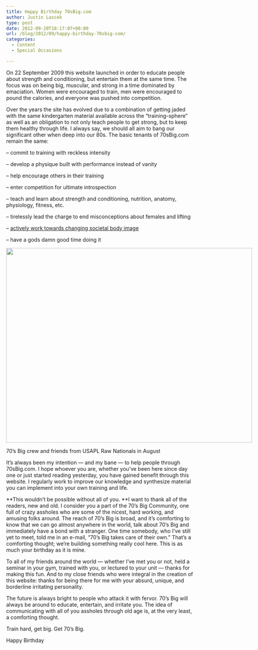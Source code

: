 ```yaml
---
title: Happy Birthday 70sBig.com
author: Justin Lascek
type: post
date: 2012-09-20T18:17:07+00:00
url: /blog/2012/09/happy-birthday-70sbig-com/
categories:
  - Content
  - Special Occasions

---
```

On 22 September 2009 this website launched in order to educate people about strength and conditioning, but entertain them at the same time. The focus was on being big, muscular, and strong in a time dominated by emaciation. Women were encouraged to train, men were encouraged to pound the calories, and everyone was pushed into competition.

Over the years the site has evolved due to a combination of getting jaded with the same kindergarten material available across the &#8220;training-sphere&#8221; as well as an obligation to not only teach people to get strong, but to keep them healthy through life. I always say, we should all aim to bang our significant other when deep into our 80s. The basic tenants of 70sBig.com remain the same:

&#8211; commit to training with reckless intensity
  
&#8211; develop a physique built with performance instead of vanity
  
&#8211; help encourage others in their training
  
&#8211; enter competition for ultimate introspection
  
&#8211; teach and learn about strength and conditioning, nutrition, anatomy, physiology, fitness, etc.
  
&#8211; tirelessly lead the charge to end misconceptions about females and lifting
  
&#8211; <a href="/blog/2012/09/the-revolutionary-guide-to-manly-short-shorts/" target="_blank">actively work towards changing societal body image</a>
  
&#8211; have a gods damn good time doing it

<div id="attachment_7506" style="width: 673px" class="wp-caption aligncenter">
  <a href="/2012/08/481974_479600415385667_1798734788_n.jpg"><img aria-describedby="caption-attachment-7506" data-attachment-id="7506" data-permalink="/blog/2012/08/2012-usapl-raw-nationals/481974_479600415385667_1798734788_n/" data-orig-file="/2012/08/481974_479600415385667_1798734788_n.jpg" data-orig-size="663,523" data-comments-opened="1" data-image-meta="{&quot;aperture&quot;:&quot;0&quot;,&quot;credit&quot;:&quot;&quot;,&quot;camera&quot;:&quot;&quot;,&quot;caption&quot;:&quot;&quot;,&quot;created_timestamp&quot;:&quot;0&quot;,&quot;copyright&quot;:&quot;&quot;,&quot;focal_length&quot;:&quot;0&quot;,&quot;iso&quot;:&quot;0&quot;,&quot;shutter_speed&quot;:&quot;0&quot;,&quot;title&quot;:&quot;&quot;}" data-image-title="481974_479600415385667_1798734788_n" data-image-description="" data-medium-file="/2012/08/481974_479600415385667_1798734788_n-200x157.jpg" data-large-file="/2012/08/481974_479600415385667_1798734788_n-450x354.jpg" class="size-full wp-image-7506" title="481974_479600415385667_1798734788_n" src="/2012/08/481974_479600415385667_1798734788_n.jpg" alt="" width="663" height="523" srcset="/2012/08/481974_479600415385667_1798734788_n.jpg 663w, /2012/08/481974_479600415385667_1798734788_n-150x118.jpg 150w, /2012/08/481974_479600415385667_1798734788_n-200x157.jpg 200w, /2012/08/481974_479600415385667_1798734788_n-450x354.jpg 450w, /2012/08/481974_479600415385667_1798734788_n-380x300.jpg 380w" sizes="(max-width: 663px) 100vw, 663px" /></a>
  
  <p id="caption-attachment-7506" class="wp-caption-text">
    70&#8217;s Big crew and friends from USAPL Raw Nationals in August
  </p>
</div>

It&#8217;s always been my intention &#8212; and my bane &#8212; to help people through 70sBig.com. I hope whoever you are, whether you&#8217;ve been here since day one or just started reading yesterday, you have gained benefit through this website. I regularly work to improve our knowledge and synthesize material you can implement into your own training and life.

**This wouldn&#8217;t be possible without all of you. **I want to thank all of the readers, new and old. I consider you a part of the 70&#8217;s Big Community, one full of crazy assholes who are some of the nicest, hard working, and amusing folks around. The reach of 70&#8217;s Big is broad, and it&#8217;s comforting to know that we can go almost anywhere in the world, talk about 70&#8217;s Big and immediately have a bond with a stranger. One time somebody, who I&#8217;ve still yet to meet, told me in an e-mail, &#8220;70&#8217;s Big takes care of their own.&#8221; That&#8217;s a comforting thought; we&#8217;re building something really cool here. This is as much your birthday as it is mine.

To all of my friends around the world &#8212; whether I&#8217;ve met you or not, held a seminar in your gym, trained with you, or lectured to your unit &#8212; thanks for making this fun. And to my close friends who were integral in the creation of this website: thanks for being there for me with your absurd, unique, and borderline irritating personality.

The future is always bright to people who attack it with fervor. 70&#8217;s Big will always be around to educate, entertain, and irritate you. The idea of communicating with all of you assholes through old age is, at the very least, a comforting thought.

Train hard, get big. Get 70&#8217;s Big.

Happy Birthday
